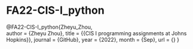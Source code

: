 # FA22-CIS-I_python
 @FA22-CIS-I_python{Zheyu_Zhou,  
 author = {Zheyu Zhou},
 title = {{CIS I programming assignments at Johns Hopkins}},
 journal = {GitHub},
 year = {2022},
 month = {Sep},
 url = {}
}
